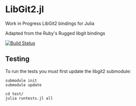 # LibGit2.jl

Work in Progress LibGit2 bindings for Julia

Adapted from the Ruby's Rugged libgit bindings

[![Build Status](https://travis-ci.org/jakebolewski/LibGit2.jl.png)](https://travis-ci.org/jakebolewski/LibGit2.jl)

## Testing
To run the tests you must first update the libgit2 submodule:

```
submodule init
submodule update

cd test/
julia runtests.jl all
```
